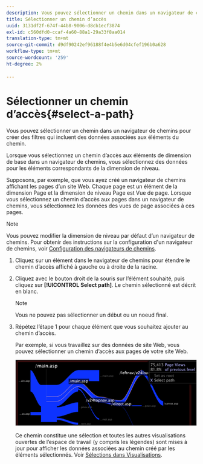```yaml
---
description: Vous pouvez sélectionner un chemin dans un navigateur de chemins pour créer des filtres qui incluent des données associées aux éléments du chemin.
title: Sélectionner un chemin d’accès
uuid: 3131df2f-674f-44b8-9006-d8cb1ecf3874
exl-id: c560dfd0-ccaf-4a60-88a1-29a33f8aa014
translation-type: tm+mt
source-git-commit: d9df90242ef96188f4e4b5e6d04cfef196b0a628
workflow-type: tm+mt
source-wordcount: '259'
ht-degree: 2%

---
```


# Sélectionner un chemin d’accès{#select-a-path}

Vous pouvez sélectionner un chemin dans un navigateur de chemins pour créer des filtres qui incluent des données associées aux éléments du chemin.

Lorsque vous sélectionnez un chemin d’accès aux éléments de dimension de base dans un navigateur de chemins, vous sélectionnez des données pour les éléments correspondants de la dimension de niveau.

Supposons, par exemple, que vous ayez créé un navigateur de chemins affichant les pages d’un site Web. Chaque page est un élément de la dimension Page et la dimension de niveau Page est Vue de page. Lorsque vous sélectionnez un chemin d’accès aux pages dans un navigateur de chemins, vous sélectionnez les données des vues de page associées à ces pages.

>[!NOTE]
>
>Vous pouvez modifier la dimension de niveau par défaut d’un navigateur de chemins. Pour obtenir des instructions sur la configuration d&#39;un navigateur de chemins, voir [Configuration des navigateurs de chemins](../../../../home/c-get-started/c-intf-anlys-ftrs/t-config-path-brwsr.md#task-bbb3ddaa140a414f984b697c2b8202a3).

1. Cliquez sur un élément dans le navigateur de chemins pour étendre le chemin d’accès affiché à gauche ou à droite de la racine.
1. Cliquez avec le bouton droit de la souris sur l’élément souhaité, puis cliquez sur **[!UICONTROL Select path]**. Le chemin sélectionné est décrit en blanc.

   >[!NOTE]
   >
   >Vous ne pouvez pas sélectionner un début ou un noeud final.

1. Répétez l’étape 1 pour chaque élément que vous souhaitez ajouter au chemin d’accès.

   Par exemple, si vous travaillez sur des données de site Web, vous pouvez sélectionner un chemin d’accès aux pages de votre site Web.

   ![](assets/client-path.png)

   Ce chemin constitue une sélection et toutes les autres visualisations ouvertes de l’espace de travail (y compris les légendes) sont mises à jour pour afficher les données associées au chemin créé par les éléments sélectionnés. Voir [Sélections dans Visualisations](../../../../home/c-get-started/c-vis/c-sel-vis/c-sel-vis.md#concept-012870ec22c7476e9afbf3b8b2515746).
